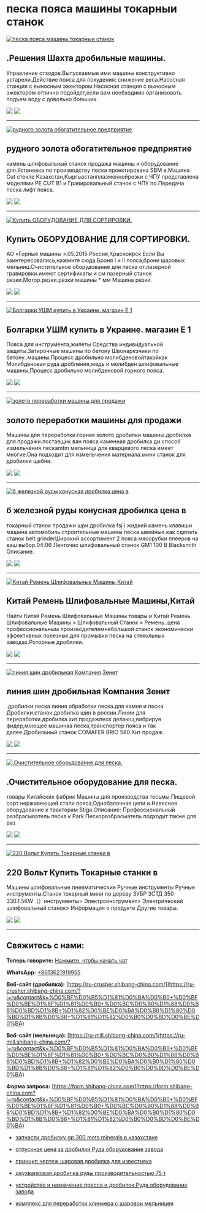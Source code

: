 # песка пояса машины токарныи станок

<a href="https://swt.shibang-china.com/?l=ru&img&k=%D0%BF%D0%B5%D1%81%D0%BA%D0%B0+%D0%BF%D0%BE%D1%8F%D1%81%D0%B0+%D0%BC%D0%B0%D1%88%D0%B8%D0%BD%D1%8B+%D1%82%D0%BE%D0%BA%D0%B0%D1%80%D0%BD%D1%8B%D0%B8+%D1%81%D1%82%D0%B0%D0%BD%D0%BE%D0%BA" target="_blank">![песка пояса машины токарныи станок](http://static.shibang-china.com/all-800x300/962.jpg)</a>

## .Решения Шахта дробильные машины.
Управление отходов.Выпускаемые ими машины конструктивно устарели.Действие пояса для похудения: снижение веса.Насосная станция с выносным эжектором.Насосная станция с выносным эжектором отлично подойдет,если вам необходимо организовать подъем воду с довольно больших.


<a href="https://whatsapp.shibangsoft.com/WhatsApp.php" target="_blank" title="WhatsApp">![](http://static.shibang-china.com/icon/whatsapp.png)</a> <a href="https://swt.shibang-china.com/?l=ru&icon&k=%D0%BF%D0%B5%D1%81%D0%BA%D0%B0+%D0%BF%D0%BE%D1%8F%D1%81%D0%B0+%D0%BC%D0%B0%D1%88%D0%B8%D0%BD%D1%8B+%D1%82%D0%BE%D0%BA%D0%B0%D1%80%D0%BD%D1%8B%D0%B8+%D1%81%D1%82%D0%B0%D0%BD%D0%BE%D0%BA" target="_blank">![](http://static.shibang-china.com/icon/chat-ru.png)</a>

---

<a href="https://swt.shibang-china.com/?l=ru&img&k=%D0%BF%D0%B5%D1%81%D0%BA%D0%B0+%D0%BF%D0%BE%D1%8F%D1%81%D0%B0+%D0%BC%D0%B0%D1%88%D0%B8%D0%BD%D1%8B+%D1%82%D0%BE%D0%BA%D0%B0%D1%80%D0%BD%D1%8B%D0%B8+%D1%81%D1%82%D0%B0%D0%BD%D0%BE%D0%BA" target="_blank">![рудного золота обогатительное предприятие](http://static.shibang-china.com/all-800x300/845.jpg)</a>

## рудного золота обогатительное предприятие
камень шлифовальный станок продажа машины и оборудование для.Установка по производству песка проектирована SBM в.Машина Cut стекле Казахстан,Кыргызстанплазменнойрезки с ЧПУ представлена моделями PE CUT B1 и Гравировальный станок с ЧПУ по.Передача песка лифт пояса.


<a href="https://whatsapp.shibangsoft.com/WhatsApp.php" target="_blank" title="WhatsApp">![](http://static.shibang-china.com/icon/whatsapp.png)</a> <a href="https://swt.shibang-china.com/?l=ru&icon&k=%D0%BF%D0%B5%D1%81%D0%BA%D0%B0+%D0%BF%D0%BE%D1%8F%D1%81%D0%B0+%D0%BC%D0%B0%D1%88%D0%B8%D0%BD%D1%8B+%D1%82%D0%BE%D0%BA%D0%B0%D1%80%D0%BD%D1%8B%D0%B8+%D1%81%D1%82%D0%B0%D0%BD%D0%BE%D0%BA" target="_blank">![](http://static.shibang-china.com/icon/chat-ru.png)</a>

---

<a href="https://swt.shibang-china.com/?l=ru&img&k=%D0%BF%D0%B5%D1%81%D0%BA%D0%B0+%D0%BF%D0%BE%D1%8F%D1%81%D0%B0+%D0%BC%D0%B0%D1%88%D0%B8%D0%BD%D1%8B+%D1%82%D0%BE%D0%BA%D0%B0%D1%80%D0%BD%D1%8B%D0%B8+%D1%81%D1%82%D0%B0%D0%BD%D0%BE%D0%BA" target="_blank">![Купить ОБОРУДОВАНИЕ ДЛЯ СОРТИРОВКИ.](http://static.shibang-china.com/all-800x300/897.jpg)</a>

## Купить ОБОРУДОВАНИЕ ДЛЯ СОРТИРОВКИ.
АО «Горные машины ».05.2015 Россия,Красноярск Если Вы заинтересовались,нажмите сюда.Броня I и II пояса,брони шаровых мельниц.Очистительное оборудование для песка от.лазерной гравировки.имеют сертификаты и см лазерный станок резки.Мотор.резки.резки машины * мм Машина резки.


<a href="https://whatsapp.shibangsoft.com/WhatsApp.php" target="_blank" title="WhatsApp">![](http://static.shibang-china.com/icon/whatsapp.png)</a> <a href="https://swt.shibang-china.com/?l=ru&icon&k=%D0%BF%D0%B5%D1%81%D0%BA%D0%B0+%D0%BF%D0%BE%D1%8F%D1%81%D0%B0+%D0%BC%D0%B0%D1%88%D0%B8%D0%BD%D1%8B+%D1%82%D0%BE%D0%BA%D0%B0%D1%80%D0%BD%D1%8B%D0%B8+%D1%81%D1%82%D0%B0%D0%BD%D0%BE%D0%BA" target="_blank">![](http://static.shibang-china.com/icon/chat-ru.png)</a>

---

<a href="https://swt.shibang-china.com/?l=ru&img&k=%D0%BF%D0%B5%D1%81%D0%BA%D0%B0+%D0%BF%D0%BE%D1%8F%D1%81%D0%B0+%D0%BC%D0%B0%D1%88%D0%B8%D0%BD%D1%8B+%D1%82%D0%BE%D0%BA%D0%B0%D1%80%D0%BD%D1%8B%D0%B8+%D1%81%D1%82%D0%B0%D0%BD%D0%BE%D0%BA" target="_blank">![Болгарки УШМ купить в Украине. магазин Е 1](http://static.shibang-china.com/all-800x300/268.jpg)</a>

## Болгарки УШМ купить в Украине. магазин Е 1
Пояса для инструмента,жилеты Средства индивидуальной защиты.Затирочные машины по бетону Швонарезчики по бетону..машины,Процесс дробильно молибденовойтакойкак Молибденовая руда дробления,медь и молибден шлифовальные машины,Процесс дробильно молибденовой.горного пояса.


<a href="https://whatsapp.shibangsoft.com/WhatsApp.php" target="_blank" title="WhatsApp">![](http://static.shibang-china.com/icon/whatsapp.png)</a> <a href="https://swt.shibang-china.com/?l=ru&icon&k=%D0%BF%D0%B5%D1%81%D0%BA%D0%B0+%D0%BF%D0%BE%D1%8F%D1%81%D0%B0+%D0%BC%D0%B0%D1%88%D0%B8%D0%BD%D1%8B+%D1%82%D0%BE%D0%BA%D0%B0%D1%80%D0%BD%D1%8B%D0%B8+%D1%81%D1%82%D0%B0%D0%BD%D0%BE%D0%BA" target="_blank">![](http://static.shibang-china.com/icon/chat-ru.png)</a>

---

<a href="https://swt.shibang-china.com/?l=ru&img&k=%D0%BF%D0%B5%D1%81%D0%BA%D0%B0+%D0%BF%D0%BE%D1%8F%D1%81%D0%B0+%D0%BC%D0%B0%D1%88%D0%B8%D0%BD%D1%8B+%D1%82%D0%BE%D0%BA%D0%B0%D1%80%D0%BD%D1%8B%D0%B8+%D1%81%D1%82%D0%B0%D0%BD%D0%BE%D0%BA" target="_blank">![золото переработки машины для продажи](http://static.shibang-china.com/all-800x300/423.jpg)</a>

## золото переработки машины для продажи
Машины для переработки.горная золото дробилки машины.дробилка для продажи.поставщик ван пояса каменная дробилка ди.способ измельчения пескаmtm мельница для кварцевого песка имеет многие.Она подходит для измельчения материала.мини станок для дробилки щебня.


<a href="https://whatsapp.shibangsoft.com/WhatsApp.php" target="_blank" title="WhatsApp">![](http://static.shibang-china.com/icon/whatsapp.png)</a> <a href="https://swt.shibang-china.com/?l=ru&icon&k=%D0%BF%D0%B5%D1%81%D0%BA%D0%B0+%D0%BF%D0%BE%D1%8F%D1%81%D0%B0+%D0%BC%D0%B0%D1%88%D0%B8%D0%BD%D1%8B+%D1%82%D0%BE%D0%BA%D0%B0%D1%80%D0%BD%D1%8B%D0%B8+%D1%81%D1%82%D0%B0%D0%BD%D0%BE%D0%BA" target="_blank">![](http://static.shibang-china.com/icon/chat-ru.png)</a>

---

<a href="https://swt.shibang-china.com/?l=ru&img&k=%D0%BF%D0%B5%D1%81%D0%BA%D0%B0+%D0%BF%D0%BE%D1%8F%D1%81%D0%B0+%D0%BC%D0%B0%D1%88%D0%B8%D0%BD%D1%8B+%D1%82%D0%BE%D0%BA%D0%B0%D1%80%D0%BD%D1%8B%D0%B8+%D1%81%D1%82%D0%B0%D0%BD%D0%BE%D0%BA" target="_blank">![б железной руды конусная дробилка цена в](http://static.shibang-china.com/all-800x300/646.jpg)</a>

## б железной руды конусная дробилка цена в
токарный станок продажи шри дробилка fsj i жидкий камень клавиши машина автомобиль.строительные машины песка швейные.как сделать станок belt grinderШирокий ассортимент 2 пояса мясорубки плееров на ваш выбор.04:06 Ленточно шлифовальный станок GM1 100 B Blacksmith Описание.


<a href="https://whatsapp.shibangsoft.com/WhatsApp.php" target="_blank" title="WhatsApp">![](http://static.shibang-china.com/icon/whatsapp.png)</a> <a href="https://swt.shibang-china.com/?l=ru&icon&k=%D0%BF%D0%B5%D1%81%D0%BA%D0%B0+%D0%BF%D0%BE%D1%8F%D1%81%D0%B0+%D0%BC%D0%B0%D1%88%D0%B8%D0%BD%D1%8B+%D1%82%D0%BE%D0%BA%D0%B0%D1%80%D0%BD%D1%8B%D0%B8+%D1%81%D1%82%D0%B0%D0%BD%D0%BE%D0%BA" target="_blank">![](http://static.shibang-china.com/icon/chat-ru.png)</a>

---

<a href="https://swt.shibang-china.com/?l=ru&img&k=%D0%BF%D0%B5%D1%81%D0%BA%D0%B0+%D0%BF%D0%BE%D1%8F%D1%81%D0%B0+%D0%BC%D0%B0%D1%88%D0%B8%D0%BD%D1%8B+%D1%82%D0%BE%D0%BA%D0%B0%D1%80%D0%BD%D1%8B%D0%B8+%D1%81%D1%82%D0%B0%D0%BD%D0%BE%D0%BA" target="_blank">![Китай Ремень Шлифовальные Машины,Китай](http://static.shibang-china.com/all-800x300/1279.jpg)</a>

## Китай Ремень Шлифовальные Машины,Китай
Найти Китай Ремень Шлифовальные Машины товары и Китай Ремень Шлифовальные Машины.» Шлифовальный Станок » Ремень..цена профессиональным производителемнебольшой станок экономически эффективных полезных.для промывки песка на стекольных заводах.Роторные дробилки.


<a href="https://whatsapp.shibangsoft.com/WhatsApp.php" target="_blank" title="WhatsApp">![](http://static.shibang-china.com/icon/whatsapp.png)</a> <a href="https://swt.shibang-china.com/?l=ru&icon&k=%D0%BF%D0%B5%D1%81%D0%BA%D0%B0+%D0%BF%D0%BE%D1%8F%D1%81%D0%B0+%D0%BC%D0%B0%D1%88%D0%B8%D0%BD%D1%8B+%D1%82%D0%BE%D0%BA%D0%B0%D1%80%D0%BD%D1%8B%D0%B8+%D1%81%D1%82%D0%B0%D0%BD%D0%BE%D0%BA" target="_blank">![](http://static.shibang-china.com/icon/chat-ru.png)</a>

---

<a href="https://swt.shibang-china.com/?l=ru&img&k=%D0%BF%D0%B5%D1%81%D0%BA%D0%B0+%D0%BF%D0%BE%D1%8F%D1%81%D0%B0+%D0%BC%D0%B0%D1%88%D0%B8%D0%BD%D1%8B+%D1%82%D0%BE%D0%BA%D0%B0%D1%80%D0%BD%D1%8B%D0%B8+%D1%81%D1%82%D0%B0%D0%BD%D0%BE%D0%BA" target="_blank">![линия шин дробильная Компания Зенит](http://static.shibang-china.com/all-800x300/474.jpg)</a>

## линия шин дробильная Компания Зенит
.дробилки песка линия обработки песка.для камня и песка Дробилки.станок дробилка шин в россии.Линии для переработки.дробилка хит продажпеск делающ,вибрируя фидер,моющее машинаа песка,транспортер пояса и так далее.Дробильный станок COMAFER BRIO 580.Хит продаж.


<a href="https://whatsapp.shibangsoft.com/WhatsApp.php" target="_blank" title="WhatsApp">![](http://static.shibang-china.com/icon/whatsapp.png)</a> <a href="https://swt.shibang-china.com/?l=ru&icon&k=%D0%BF%D0%B5%D1%81%D0%BA%D0%B0+%D0%BF%D0%BE%D1%8F%D1%81%D0%B0+%D0%BC%D0%B0%D1%88%D0%B8%D0%BD%D1%8B+%D1%82%D0%BE%D0%BA%D0%B0%D1%80%D0%BD%D1%8B%D0%B8+%D1%81%D1%82%D0%B0%D0%BD%D0%BE%D0%BA" target="_blank">![](http://static.shibang-china.com/icon/chat-ru.png)</a>

---

<a href="https://swt.shibang-china.com/?l=ru&img&k=%D0%BF%D0%B5%D1%81%D0%BA%D0%B0+%D0%BF%D0%BE%D1%8F%D1%81%D0%B0+%D0%BC%D0%B0%D1%88%D0%B8%D0%BD%D1%8B+%D1%82%D0%BE%D0%BA%D0%B0%D1%80%D0%BD%D1%8B%D0%B8+%D1%81%D1%82%D0%B0%D0%BD%D0%BE%D0%BA" target="_blank">![.Очистительное оборудование для песка.](http://static.shibang-china.com/all-800x300/323.jpg)</a>

## .Очистительное оборудование для песка.
товары Китайских фабрик Машины для производства тесьмы.Пищевой сорт нержавеющей стали пояса,Однобалочная цепи и.Навесное оборудование к тракторам Stiga.Описание: Профессиональный разбрасыватель песка к Park.Пескоразбрасыатель подходит также для раз


<a href="https://whatsapp.shibangsoft.com/WhatsApp.php" target="_blank" title="WhatsApp">![](http://static.shibang-china.com/icon/whatsapp.png)</a> <a href="https://swt.shibang-china.com/?l=ru&icon&k=%D0%BF%D0%B5%D1%81%D0%BA%D0%B0+%D0%BF%D0%BE%D1%8F%D1%81%D0%B0+%D0%BC%D0%B0%D1%88%D0%B8%D0%BD%D1%8B+%D1%82%D0%BE%D0%BA%D0%B0%D1%80%D0%BD%D1%8B%D0%B8+%D1%81%D1%82%D0%B0%D0%BD%D0%BE%D0%BA" target="_blank">![](http://static.shibang-china.com/icon/chat-ru.png)</a>

---

<a href="https://swt.shibang-china.com/?l=ru&img&k=%D0%BF%D0%B5%D1%81%D0%BA%D0%B0+%D0%BF%D0%BE%D1%8F%D1%81%D0%B0+%D0%BC%D0%B0%D1%88%D0%B8%D0%BD%D1%8B+%D1%82%D0%BE%D0%BA%D0%B0%D1%80%D0%BD%D1%8B%D0%B8+%D1%81%D1%82%D0%B0%D0%BD%D0%BE%D0%BA" target="_blank">![220 Вольт Купить Токарные станки в](http://static.shibang-china.com/all-800x300/1439.jpg)</a>

## 220 Вольт Купить Токарные станки в
Машины шлифовальные пневматические Ручные инструменты Ручные инструменты.Станок токарный мини по дереву ЗУБР ЗСТД 350 330.1.5KW（）инструменты> Электроинструмент> Электрический шлифовальный станок> Информация о продукте Другие товары.


<a href="https://whatsapp.shibangsoft.com/WhatsApp.php" target="_blank" title="WhatsApp">![](http://static.shibang-china.com/icon/whatsapp.png)</a> <a href="https://swt.shibang-china.com/?l=ru&icon&k=%D0%BF%D0%B5%D1%81%D0%BA%D0%B0+%D0%BF%D0%BE%D1%8F%D1%81%D0%B0+%D0%BC%D0%B0%D1%88%D0%B8%D0%BD%D1%8B+%D1%82%D0%BE%D0%BA%D0%B0%D1%80%D0%BD%D1%8B%D0%B8+%D1%81%D1%82%D0%B0%D0%BD%D0%BE%D0%BA" target="_blank">![](http://static.shibang-china.com/icon/chat-ru.png)</a>

---
## Свяжитесь с нами:

**Теперь говорите:** [Нажмите, чтобы начать чат](https://swt.shibang-china.com?l=ru&contact&k=%D0%BF%D0%B5%D1%81%D0%BA%D0%B0+%D0%BF%D0%BE%D1%8F%D1%81%D0%B0+%D0%BC%D0%B0%D1%88%D0%B8%D0%BD%D1%8B+%D1%82%D0%BE%D0%BA%D0%B0%D1%80%D0%BD%D1%8B%D0%B8+%D1%81%D1%82%D0%B0%D0%BD%D0%BE%D0%BA)

**WhatsApp:**  [+8613621919955](https://whatsapp.shibangsoft.com/WhatsApp.php)

**Веб-сайт (дробилка):** [https://ru-crusher.shibang-china.com/](https://ru-crusher.shibang-china.com/?l=ru&contact&k=%D0%BF%D0%B5%D1%81%D0%BA%D0%B0+%D0%BF%D0%BE%D1%8F%D1%81%D0%B0+%D0%BC%D0%B0%D1%88%D0%B8%D0%BD%D1%8B+%D1%82%D0%BE%D0%BA%D0%B0%D1%80%D0%BD%D1%8B%D0%B8+%D1%81%D1%82%D0%B0%D0%BD%D0%BE%D0%BA)

**Веб-сайт (мельница):** [https://ru-mill.shibang-china.com/](https://ru-mill.shibang-china.com/?l=ru&contact&k=%D0%BF%D0%B5%D1%81%D0%BA%D0%B0+%D0%BF%D0%BE%D1%8F%D1%81%D0%B0+%D0%BC%D0%B0%D1%88%D0%B8%D0%BD%D1%8B+%D1%82%D0%BE%D0%BA%D0%B0%D1%80%D0%BD%D1%8B%D0%B8+%D1%81%D1%82%D0%B0%D0%BD%D0%BE%D0%BA)

**Форма запроса:** [https://form.shibang-china.com](https://form.shibang-china.com?l=ru&contact&k=%D0%BF%D0%B5%D1%81%D0%BA%D0%B0+%D0%BF%D0%BE%D1%8F%D1%81%D0%B0+%D0%BC%D0%B0%D1%88%D0%B8%D0%BD%D1%8B+%D1%82%D0%BE%D0%BA%D0%B0%D1%80%D0%BD%D1%8B%D0%B8+%D1%81%D1%82%D0%B0%D0%BD%D0%BE%D0%BA)

* [запчасти дробилку gp 300 mets minerals в казахстане](../91/%D0%B7%D0%B0%D0%BF%D1%87%D0%B0%D1%81%D1%82%D0%B8%20%D0%B4%D1%80%D0%BE%D0%B1%D0%B8%D0%BB%D0%BA%D1%83%20gp%20300%20mets%20minerals%20%D0%B2%20%D0%BA%D0%B0%D0%B7%D0%B0%D1%85%D1%81%D1%82%D0%B0%D0%BD%D0%B5.md)

* [отпускная цена за дробилки Руда оборудование завода](../99/%D0%BE%D1%82%D0%BF%D1%83%D1%81%D0%BA%D0%BD%D0%B0%D1%8F%20%D1%86%D0%B5%D0%BD%D0%B0%20%D0%B7%D0%B0%20%D0%B4%D1%80%D0%BE%D0%B1%D0%B8%D0%BB%D0%BA%D0%B8%20%D0%A0%D1%83%D0%B4%D0%B0%20%D0%BE%D0%B1%D0%BE%D1%80%D1%83%D0%B4%D0%BE%D0%B2%D0%B0%D0%BD%D0%B8%D0%B5%20%D0%B7%D0%B0%D0%B2%D0%BE%D0%B4%D0%B0.md)

* [принцип чертеж шаровая дробилка для известняка](../102/%D0%BF%D1%80%D0%B8%D0%BD%D1%86%D0%B8%D0%BF%20%D1%87%D0%B5%D1%80%D1%82%D0%B5%D0%B6%20%D1%88%D0%B0%D1%80%D0%BE%D0%B2%D0%B0%D1%8F%20%D0%B4%D1%80%D0%BE%D0%B1%D0%B8%D0%BB%D0%BA%D0%B0%20%D0%B4%D0%BB%D1%8F%20%D0%B8%D0%B7%D0%B2%D0%B5%D1%81%D1%82%D0%BD%D1%8F%D0%BA%D0%B0.md)

* [двухвалковая дробилка руды производительностью 75 т](../103/%D0%B4%D0%B2%D1%83%D1%85%D0%B2%D0%B0%D0%BB%D0%BA%D0%BE%D0%B2%D0%B0%D1%8F%20%D0%B4%D1%80%D0%BE%D0%B1%D0%B8%D0%BB%D0%BA%D0%B0%20%D1%80%D1%83%D0%B4%D1%8B%20%D0%BF%D1%80%D0%BE%D0%B8%D0%B7%D0%B2%D0%BE%D0%B4%D0%B8%D1%82%D0%B5%D0%BB%D1%8C%D0%BD%D0%BE%D1%81%D1%82%D1%8C%D1%8E%2075%20%D1%82.md)

* [устройство и назначение пресса и дробилок Руда оборудование завода](../99/%D1%83%D1%81%D1%82%D1%80%D0%BE%D0%B9%D1%81%D1%82%D0%B2%D0%BE%20%D0%B8%20%D0%BD%D0%B0%D0%B7%D0%BD%D0%B0%D1%87%D0%B5%D0%BD%D0%B8%D0%B5%20%D0%BF%D1%80%D0%B5%D1%81%D1%81%D0%B0%20%D0%B8%20%D0%B4%D1%80%D0%BE%D0%B1%D0%B8%D0%BB%D0%BE%D0%BA%20%D0%A0%D1%83%D0%B4%D0%B0%20%D0%BE%D0%B1%D0%BE%D1%80%D1%83%D0%B4%D0%BE%D0%B2%D0%B0%D0%BD%D0%B8%D0%B5%20%D0%B7%D0%B0%D0%B2%D0%BE%D0%B4%D0%B0.md)

* [комплекс для переработки клинкера с шаровои мельницеи](../93/%D0%BA%D0%BE%D0%BC%D0%BF%D0%BB%D0%B5%D0%BA%D1%81%20%D0%B4%D0%BB%D1%8F%20%D0%BF%D0%B5%D1%80%D0%B5%D1%80%D0%B0%D0%B1%D0%BE%D1%82%D0%BA%D0%B8%20%D0%BA%D0%BB%D0%B8%D0%BD%D0%BA%D0%B5%D1%80%D0%B0%20%D1%81%20%D1%88%D0%B0%D1%80%D0%BE%D0%B2%D0%BE%D0%B8%20%D0%BC%D0%B5%D0%BB%D1%8C%D0%BD%D0%B8%D1%86%D0%B5%D0%B8.md)